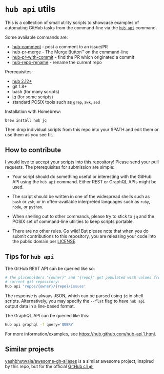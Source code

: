 # `hub api` utils

This is a collection of small utility scripts to showcase examples of automating
GitHub tasks from the command-line via the [`hub api`](https://hub.github.com/hub-api.1.html)
command.

Some available commands are:

* [hub-comment](./bin/hub-comment) - post a comment to an issue/PR
* [hub-pr-merge](./bin/hub-pr-merge) - The Merge Button™ on the command-line
* [hub-pr-with-commit](./bin/hub-pr-with-commit) - find the PR which originated a commit
* [hub-repo-rename](./bin/hub-repo-rename) - rename the current repo

Prerequisites:

* [hub 2.12+](https://github.com/github/hub/releases)
* git 1.8+
* bash (for many scripts)
* [jq](https://stedolan.github.io/jq/) (for some scripts)
* standard POSIX tools such as `grep`, `awk`, `sed`

Installation with Homebrew:

```
brew install hub jq
```

Then drop individual scripts from this repo into your $PATH and edit them or use
them as you see fit.

## How to contribute

I would love to accept your scripts into this repository! Please send your pull
requests. The prerequisites for submission are simple:

- Your script should do something useful or interesting with the GitHub API
  using the `hub api` command. Either REST or GraphQL APIs might be used.

- The script should be written in one of the widespread shells such as `bash` or
  `zsh`, or in often-available interpreted languages such as `ruby`, `node`, or
  `python`.

- When shelling out to other commands, please try to stick to `jq` and the POSIX
  set of command-line utilities to keep scripts portable.

- There are no other rules. Go wild! But please note that when you do submit
  contributions to this repository, you are releasing your code into the public
  domain per [LICENSE](./LICENSE).

## Tips for `hub api`

The GitHub REST API can be queried like so:

```sh
# The placeholders "{owner}" and "{repo}" get populated with values from the
# current git repository:
hub api 'repos/{owner}/{repo}/issues'
```

The response is always JSON, which can be parsed using `jq` in shell scripts.
Alternatively, you may specify the `--flat` flag to have `hub api` output data
in a line-based format.

The GraphQL API can be queried like this:

```sh
hub api graphql -f query='QUERY'
```

For more information/examples, see https://hub.github.com/hub-api.1.html.

## Similar projects

[yashbhutwala/awesome-gh-aliases](https://github.com/yashbhutwala/awesome-gh-aliases) is a similar awesome project, inspired by this repo, but for the official [GitHub cli `gh`](https://github.com/cli/cli)
